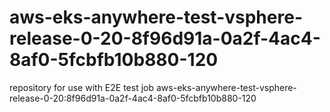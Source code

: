 # aws-eks-anywhere-test-vsphere-release-0-20-8f96d91a-0a2f-4ac4-8af0-5fcbfb10b880-120
repository for use with E2E test job aws-eks-anywhere-test-vsphere-release-0-20:8f96d91a-0a2f-4ac4-8af0-5fcbfb10b880-120
